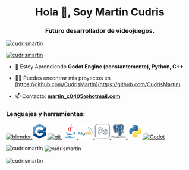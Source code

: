 <h1 align="center">Hola 👋, Soy Martin Cudris</h1>
<h3 align="center">Futuro desarrollador de videojuegos.</h3>

<p align="left"> <img src="https://komarev.com/ghpvc/?username=cudrismartin&label=Profile%20views&color=0e75b6&style=flat" alt="cudrismartin" /> </p>

<p align="left"> <a href="https://github.com/ryo-ma/github-profile-trophy"><img src="https://github-profile-trophy.vercel.app/?username=cudrismartin" alt="cudrismartin" /></a> </p>

- 🌱 Estoy Aprendiendo **Godot Engine (constantemente), Python, C++**

- 👨‍💻 Puedes encontrar mis proyectos en [https://github.com/CudrisMartin](https://github.com/CudrisMartin)

- 📫 Contacto: **martin_c0405@hotmail.com**



<h3 align="left">Lenguajes y herramientas:</h3>
<p align="left"> <a href="https://www.blender.org/" target="_blank" rel="noreferrer"> <img src="https://download.blender.org/branding/community/blender_community_badge_white.svg" alt="blender" width="40" height="40"/> </a> <a href="https://www.w3schools.com/cpp/" target="_blank" rel="noreferrer"> <img src="https://raw.githubusercontent.com/devicons/devicon/master/icons/cplusplus/cplusplus-original.svg" alt="cplusplus" width="40" height="40"/> </a> <a href="https://git-scm.com/" target="_blank" rel="noreferrer"> <img src="https://www.vectorlogo.zone/logos/git-scm/git-scm-icon.svg" alt="git" width="40" height="40"/> </a> <a href="https://www.java.com" target="_blank" rel="noreferrer"> <img src="https://raw.githubusercontent.com/devicons/devicon/master/icons/java/java-original.svg" alt="java" width="40" height="40"/> </a> <a href="https://www.mysql.com/" target="_blank" rel="noreferrer"> <img src="https://raw.githubusercontent.com/devicons/devicon/master/icons/mysql/mysql-original-wordmark.svg" alt="mysql" width="40" height="40"/> </a> <a href="https://www.photoshop.com/en" target="_blank" rel="noreferrer"> <img src="https://raw.githubusercontent.com/devicons/devicon/master/icons/photoshop/photoshop-line.svg" alt="photoshop" width="40" height="40"/> </a> <a href="https://www.postgresql.org" target="_blank" rel="noreferrer"> <img src="https://raw.githubusercontent.com/devicons/devicon/master/icons/postgresql/postgresql-original-wordmark.svg" alt="postgresql" width="40" height="40"/> </a> <a href="https://www.python.org" target="_blank" rel="noreferrer"> <img src="https://raw.githubusercontent.com/devicons/devicon/master/icons/python/python-original.svg" alt="python" width="40" height="40"/> </a>  <a href="https://godotengine.org/" target="_blank" rel="noreferrer"> <img src="https://godotengine.org/assets/logo_dark.svg" alt="Godot" width="40" height="40"/> </a> </p>

<p><img align="left" src="https://github-readme-stats.vercel.app/api/top-langs?username=cudrismartin&show_icons=true&locale=en&layout=compact" alt="cudrismartin" /></p>

<p>&nbsp;<img align="center" src="https://github-readme-stats.vercel.app/api?username=cudrismartin&show_icons=true&locale=en" alt="cudrismartin" /></p>

<p><img align="center" src="https://github-readme-streak-stats.herokuapp.com/?user=cudrismartin&" alt="cudrismartin" /></p>
